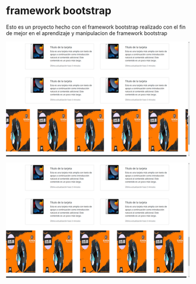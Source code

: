 # framework bootstrap

Esto es un proyecto hecho con el framework bootstrap
realizado con el fin de mejor en el aprendizaje y manipulacion de framework bootstrap

![alt text](image.png)

![alt text](image-2.png)

